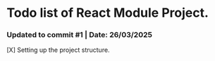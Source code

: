# Todo list of React Module Project.

### Updated to commit #1 | Date: 26/03/2025

[X] Setting up the project structure.
